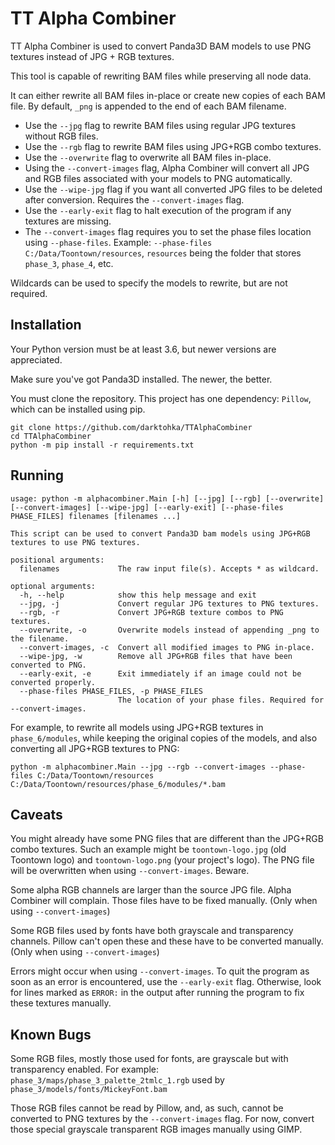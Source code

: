 # TT Alpha Combiner

TT Alpha Combiner is used to convert Panda3D BAM models to use PNG textures instead of JPG + RGB textures.

This tool is capable of rewriting BAM files while preserving all node data.

It can either rewrite all BAM files in-place or create new copies of each BAM file.
By default, `_png` is appended to the end of each BAM filename.

* Use the `--jpg` flag to rewrite BAM files using regular JPG textures without RGB files.
* Use the `--rgb` flag to rewrite BAM files using JPG+RGB combo textures.
* Use the `--overwrite` flag to overwrite all BAM files in-place.
* Using the `--convert-images` flag, Alpha Combiner will convert all JPG and RGB files associated with your models to PNG automatically.
* Use the `--wipe-jpg` flag if you want all converted JPG files to be deleted after conversion. Requires the `--convert-images` flag.
* Use the `--early-exit` flag to halt execution of the program if any textures are missing.
* The `--convert-images` flag requires you to set the phase files location using `--phase-files`. Example: `--phase-files C:/Data/Toontown/resources`, `resources` being the folder that stores `phase_3`, `phase_4`, etc.

Wildcards can be used to specify the models to rewrite, but are not required.

## Installation

Your Python version must be at least 3.6, but newer versions are appreciated.

Make sure you've got Panda3D installed. The newer, the better.

You must clone the repository. This project has one dependency: `Pillow`, which can be installed using pip.

```
git clone https://github.com/darktohka/TTAlphaCombiner
cd TTAlphaCombiner
python -m pip install -r requirements.txt
```

## Running

```
usage: python -m alphacombiner.Main [-h] [--jpg] [--rgb] [--overwrite] [--convert-images] [--wipe-jpg] [--early-exit] [--phase-files PHASE_FILES] filenames [filenames ...]

This script can be used to convert Panda3D bam models using JPG+RGB textures to use PNG textures.

positional arguments:
  filenames             The raw input file(s). Accepts * as wildcard.

optional arguments:
  -h, --help            show this help message and exit
  --jpg, -j             Convert regular JPG textures to PNG textures.
  --rgb, -r             Convert JPG+RGB texture combos to PNG textures.
  --overwrite, -o       Overwrite models instead of appending _png to the filename.
  --convert-images, -c  Convert all modified images to PNG in-place.
  --wipe-jpg, -w        Remove all JPG+RGB files that have been converted to PNG.
  --early-exit, -e      Exit immediately if an image could not be converted properly.
  --phase-files PHASE_FILES, -p PHASE_FILES
                        The location of your phase files. Required for --convert-images.
```

For example, to rewrite all models using JPG+RGB textures in `phase_6/modules`, while keeping the original copies of the models, and also converting all JPG+RGB textures to PNG:

```
python -m alphacombiner.Main --jpg --rgb --convert-images --phase-files C:/Data/Toontown/resources C:/Data/Toontown/resources/phase_6/modules/*.bam
```

## Caveats

You might already have some PNG files that are different than the JPG+RGB combo textures. Such an example might be `toontown-logo.jpg` (old Toontown logo) and `toontown-logo.png` (your project's logo). The PNG file will be overwritten when using `--convert-images`. Beware.

Some alpha RGB channels are larger than the source JPG file. Alpha Combiner will complain. Those files have to be fixed manually. (Only when using `--convert-images`)

Some RGB files used by fonts have both grayscale and transparency channels. Pillow can't open these and these have to be converted manually. (Only when using `--convert-images`)

Errors might occur when using `--convert-images`. To quit the program as soon as an error is encountered, use the `--early-exit` flag. Otherwise, look for lines marked as `ERROR:` in the output after running the program to fix these textures manually.

## Known Bugs

Some RGB files, mostly those used for fonts, are grayscale but with transparency enabled. For example: `phase_3/maps/phase_3_palette_2tmlc_1.rgb` used by `phase_3/models/fonts/MickeyFont.bam`

Those RGB files cannot be read by Pillow, and, as such, cannot be converted to PNG textures by the `--convert-images` flag. For now, convert those special grayscale transparent RGB images manually using GIMP.
